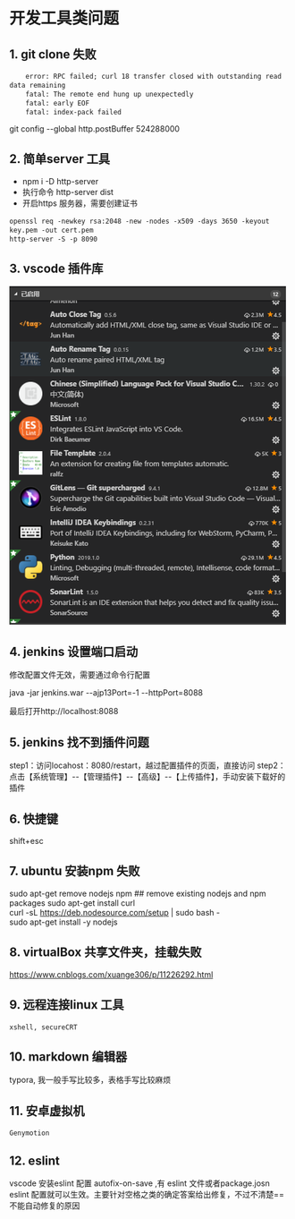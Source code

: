 # 开发工具类问题

## 1.  git clone 失败

```
    error: RPC failed; curl 18 transfer closed with outstanding read data remaining
    fatal: The remote end hung up unexpectedly
    fatal: early EOF
    fatal: index-pack failed
```

git config --global http.postBuffer 524288000


## 2.  简单server 工具

* npm i -D http-server
* 执行命令 http-server dist
* 开启https 服务器，需要创建证书
```
openssl req -newkey rsa:2048 -new -nodes -x509 -days 3650 -keyout key.pem -out cert.pem
http-server -S -p 8090
```

## 3. vscode 插件库
![Image text](https://github.com/5201314999/jrNote/blob/master/docs/.vuepress/public/docs/vscodePlugin.png?raw=true)


## 4. jenkins 设置端口启动

修改配置文件无效，需要通过命令行配置

java -jar jenkins.war --ajp13Port=-1 --httpPort=8088

最后打开http://localhost:8088

## 5. jenkins 找不到插件问题

step1：访问locahost：8080/restart，越过配置插件的页面，直接访问
step2：点击【系统管理】--【管理插件】--【高级】--【上传插件】，手动安装下载好的插件


## 6. 快捷键

   shift+esc

## 7. ubuntu 安装npm 失败

sudo apt-get remove nodejs npm ## remove existing nodejs and npm packages
sudo apt-get install curl  
curl -sL https://deb.nodesource.com/setup | sudo bash -  
sudo apt-get install -y nodejs  

## 8. virtualBox 共享文件夹，挂载失败
https://www.cnblogs.com/xuange306/p/11226292.html

## 9. 远程连接linux 工具

    xshell, secureCRT

## 10. markdown 编辑器

typora, 我一般手写比较多，表格手写比较麻烦

## 11. 安卓虚拟机

```
Genymotion 
```


## 12. eslint 

vscode 安装eslint 配置  autofix-on-save  ,有 eslint 文件或者package.josn eslint 配置就可以生效。主要针对空格之类的确定答案给出修复，不过不清楚== 不能自动修复的原因